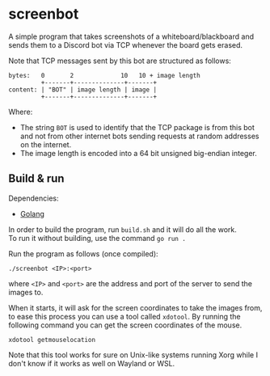# screenbot
A simple program that takes screenshots of a whiteboard/blackboard and sends them to a Discord bot via TCP whenever the board gets erased.

Note that TCP messages sent by this bot are structured as follows:
```
bytes:   0       2             10   10 + image length
         +-------+--------------+-------+
content: | "BOT" | image length | image |
         +-------+--------------+-------+
```
Where:
 - The string `BOT` is used to identify that the TCP package is from this bot and not from other internet bots sending requests at random addresses on the internet.
 - The image length is encoded into a 64 bit unsigned big-endian integer.

## Build & run

Dependencies:
 - [Golang](https://golang.org/)

In order to build the program, run `build.sh` and it will do all the work.  
To run it without building, use the command `go run .`

Run the program as follows (once compiled):
```
./screenbot <IP>:<port>
```
where `<IP>` and `<port>` are the address and port of the server to send the images to.

When it starts, it will ask for the screen coordinates to take the images from, to ease this process you can use a tool called `xdotool`. By running the following command you can get the screen coordinates of the mouse.
```
xdotool getmouselocation
```
Note that this tool works for sure on Unix-like systems running Xorg while I don't know if it works as well on Wayland or WSL.
